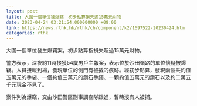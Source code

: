 ```yaml
---
layout: post
title: 大圍一個單位被爆竊　初步點算損失逾15萬元財物
date: 2023-04-24 03:21:54.000000000 +08:00
link: https://news.rthk.hk/rthk/ch/component/k2/1697522-20230424.htm
categories: rthk
---
```


大圍一個單位發生爆竊案，初步點算指損失超過15萬元財物。

警方表示，深夜約11時接獲54歲男戶主報案，表示位於沙田嶺路的單位懷疑被爆竊。人員接報到場，發現單位的側門有被撬的痕跡。經初步點算，發現兩個共約值五萬元的手袋、一個約值三萬元的鑽石手鐲、一顆約值五萬元的鑽石以及約二萬五千元現金不見了。

案件列為爆竊，交由沙田警區刑事調查隊跟進，暫時沒有人被捕。
